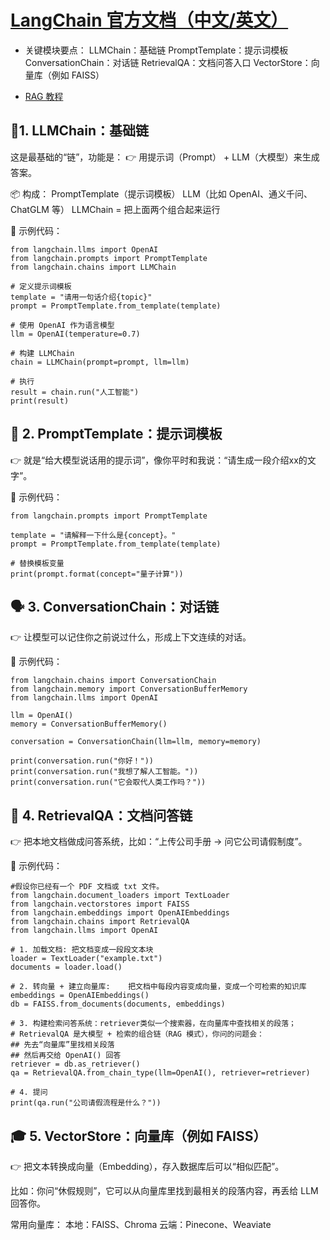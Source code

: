# **[LangChain 官方文档（中文/英文）](https://docs.langchain.com)**

+ 关键模块要点：
 LLMChain：基础链
PromptTemplate：提示词模板
ConversationChain：对话链
RetrievalQA：文档问答入口
VectorStore：向量库（例如 FAISS）

+ [RAG 教程](https://python.langchain.com/v0.1/docs/use_cases/question_answering/)
 ## 🌟1. LLMChain：基础链

这是最基础的“链”，功能是：
👉 用提示词（Prompt） + LLM（大模型）来生成答案。

📦 构成：
PromptTemplate（提示词模板）
LLM（比如 OpenAI、通义千问、ChatGLM 等）
LLMChain = 把上面两个组合起来运行

📌 示例代码：
```
from langchain.llms import OpenAI
from langchain.prompts import PromptTemplate
from langchain.chains import LLMChain

# 定义提示词模板
template = "请用一句话介绍{topic}"
prompt = PromptTemplate.from_template(template)

# 使用 OpenAI 作为语言模型
llm = OpenAI(temperature=0.7)

# 构建 LLMChain
chain = LLMChain(prompt=prompt, llm=llm)

# 执行
result = chain.run("人工智能")
print(result)
```

## 🧩 2. PromptTemplate：提示词模板

👉 就是“给大模型说话用的提示词”，像你平时和我说：“请生成一段介绍xx的文字”。

📌 示例代码：
```
from langchain.prompts import PromptTemplate

template = "请解释一下什么是{concept}。"
prompt = PromptTemplate.from_template(template)

# 替换模板变量
print(prompt.format(concept="量子计算"))
```

## 🗣️ 3. ConversationChain：对话链

👉 让模型可以记住你之前说过什么，形成上下文连续的对话。

📌 示例代码：
```
from langchain.chains import ConversationChain
from langchain.memory import ConversationBufferMemory
from langchain.llms import OpenAI

llm = OpenAI()
memory = ConversationBufferMemory()

conversation = ConversationChain(llm=llm, memory=memory)

print(conversation.run("你好！"))
print(conversation.run("我想了解人工智能。"))
print(conversation.run("它会取代人类工作吗？"))
```

## 📄 4. RetrievalQA：文档问答链

👉 把本地文档做成问答系统，比如：“上传公司手册 → 问它公司请假制度”。

📌 示例代码：
```
#假设你已经有一个 PDF 文档或 txt 文件。
from langchain.document_loaders import TextLoader
from langchain.vectorstores import FAISS
from langchain.embeddings import OpenAIEmbeddings
from langchain.chains import RetrievalQA
from langchain.llms import OpenAI

# 1. 加载文档: 把文档变成一段段文本块
loader = TextLoader("example.txt")
documents = loader.load()

# 2. 转向量 + 建立向量库:    把文档中每段内容变成向量，变成一个可检索的知识库
embeddings = OpenAIEmbeddings()
db = FAISS.from_documents(documents, embeddings)

# 3. 构建检索问答系统：retriever类似一个搜索器，在向量库中查找相关的段落；
# RetrievalQA 是大模型 + 检索的组合链（RAG 模式），你问的问题会：
## 先去“向量库”里找相关段落
## 然后再交给 OpenAI() 回答
retriever = db.as_retriever()
qa = RetrievalQA.from_chain_type(llm=OpenAI(), retriever=retriever)

# 4. 提问
print(qa.run("公司请假流程是什么？"))
```

 ## 🎓 5. VectorStore：向量库（例如 FAISS）

👉 把文本转换成向量（Embedding），存入数据库后可以“相似匹配”。

比如：你问“休假规则”，它可以从向量库里找到最相关的段落内容，再丢给 LLM 回答你。

常用向量库：
本地：FAISS、Chroma
云端：Pinecone、Weaviate

